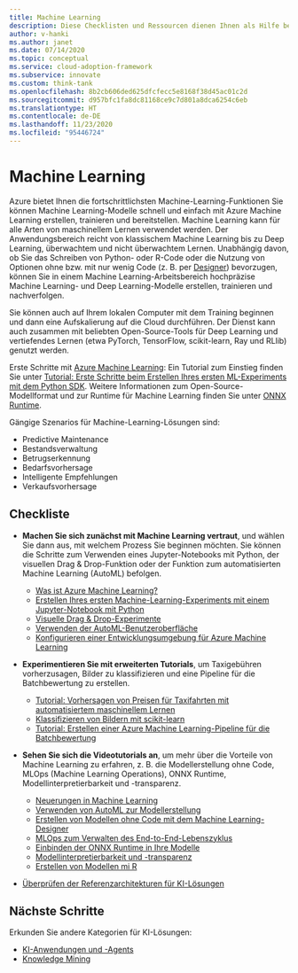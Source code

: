 ```yaml
---
title: Machine Learning
description: Diese Checklisten und Ressourcen dienen Ihnen als Hilfe bei der Anwendungsentwicklung und -bereitstellung.
author: v-hanki
ms.author: janet
ms.date: 07/14/2020
ms.topic: conceptual
ms.service: cloud-adoption-framework
ms.subservice: innovate
ms.custom: think-tank
ms.openlocfilehash: 8b2cb606ded625dfcfecc5e8168f38d45ac01c2d
ms.sourcegitcommit: d957bfc1fa8dc81168ce9c7d801a8dca6254c6eb
ms.translationtype: HT
ms.contentlocale: de-DE
ms.lasthandoff: 11/23/2020
ms.locfileid: "95446724"
---
```

<!-- cSpell:ignore scikit RLlib ONNX Jupyter -->

# <a name="machine-learning"></a>Machine Learning

Azure bietet Ihnen die fortschrittlichsten Machine-Learning-Funktionen Sie können Machine Learning-Modelle schnell und einfach mit Azure Machine Learning erstellen, trainieren und bereitstellen. Machine Learning kann für alle Arten von maschinellem Lernen verwendet werden. Der Anwendungsbereich reicht von klassischem Machine Learning bis zu Deep Learning, überwachtem und nicht überwachtem Lernen. Unabhängig davon, ob Sie das Schreiben von Python- oder R-Code oder die Nutzung von Optionen ohne bzw. mit nur wenig Code (z. B. per [Designer](/azure/machine-learning/tutorial-designer-automobile-price-train-score)) bevorzugen, können Sie in einem Machine Learning-Arbeitsbereich hochpräzise Machine Learning- und Deep Learning-Modelle erstellen, trainieren und nachverfolgen.

Sie können auch auf Ihrem lokalen Computer mit dem Training beginnen und dann eine Aufskalierung auf die Cloud durchführen. Der Dienst kann auch zusammen mit beliebten Open-Source-Tools für Deep Learning und vertiefendes Lernen (etwa PyTorch, TensorFlow, scikit-learn, Ray und RLlib) genutzt werden.

Erste Schritte mit [Azure Machine Learning](/azure/machine-learning/): Ein Tutorial zum Einstieg finden Sie unter [Tutorial: Erste Schritte beim Erstellen Ihres ersten ML-Experiments mit dem Python SDK](/azure/machine-learning/tutorial-1st-experiment-sdk-setup). Weitere Informationen zum Open-Source-Modellformat und zur Runtime für Machine Learning finden Sie unter [ONNX Runtime](http://onnxruntime.ai).

Gängige Szenarios für Machine-Learning-Lösungen sind:

- Predictive Maintenance
- Bestandsverwaltung
- Betrugserkennung
- Bedarfsvorhersage
- Intelligente Empfehlungen
- Verkaufsvorhersage

## <a name="checklist"></a>Checkliste

- **Machen Sie sich zunächst mit Machine Learning vertraut**, und wählen Sie dann aus, mit welchem Prozess Sie beginnen möchten. Sie können die Schritte zum Verwenden eines Jupyter-Notebooks mit Python, der visuellen Drag & Drop-Funktion oder der Funktion zum automatisierten Machine Learning (AutoML) befolgen.

  - [Was ist Azure Machine Learning?](/azure/machine-learning/overview-what-is-azure-ml)
  - [Erstellen Ihres ersten Machine-Learning-Experiments mit einem Jupyter-Notebook mit Python](/azure/machine-learning/tutorial-1st-experiment-sdk-setup)
  - [Visuelle Drag & Drop-Experimente](/azure/machine-learning/tutorial-designer-automobile-price-train-score)
  - [Verwenden der AutoML-Benutzeroberfläche](/azure/machine-learning/tutorial-first-experiment-automated-ml)
  - [Konfigurieren einer Entwicklungsumgebung für Azure Machine Learning](/azure/machine-learning/how-to-configure-environment)

- **Experimentieren Sie mit erweiterten Tutorials**, um Taxigebühren vorherzusagen, Bilder zu klassifizieren und eine Pipeline für die Batchbewertung zu erstellen.

  - [Tutorial: Vorhersagen von Preisen für Taxifahrten mit automatisiertem maschinellem Lernen](/azure/machine-learning/tutorial-auto-train-models)
  - [Klassifizieren von Bildern mit scikit-learn](/azure/machine-learning/tutorial-train-models-with-aml)
  - [Tutorial: Erstellen einer Azure Machine Learning-Pipeline für die Batchbewertung](/azure/machine-learning/tutorial-pipeline-batch-scoring-classification)

- **Sehen Sie sich die Videotutorials an**, um mehr über die Vorteile von Machine Learning zu erfahren, z. B. die Modellerstellung ohne Code, MLOps (Machine Learning Operations), ONNX Runtime, Modellinterpretierbarkeit und -transparenz.

  - [Neuerungen in Machine Learning](https://channel9.msdn.com/Shows/AI-Show/Allup-Azure-ML)
  - [Verwenden von AutoML zur Modellerstellung](https://aka.ms/automlvideo)
  - [Erstellen von Modellen ohne Code mit dem Machine Learning-Designer](https://aka.ms/studioanddesigner)
  - [MLOps zum Verwalten des End-to-End-Lebenszyklus](https://aka.ms/mlopsvideo)
  - [Einbinden der ONNX Runtime in Ihre Modelle](https://www.youtube.com/watch?v=qy7X2JGLUC4)
  - [Modellinterpretierbarkeit und -transparenz](https://aka.ms/azuremlinterpret)
  - [Erstellen von Modellen mi R](https://aka.ms/Rmodels)

- [Überprüfen der Referenzarchitekturen für KI-Lösungen](/azure/architecture/browse/#ai--machine-learning)

## <a name="next-steps"></a>Nächste Schritte

Erkunden Sie andere Kategorien für KI-Lösungen:

- [KI-Anwendungen und -Agents](./ai-applications.md)
- [Knowledge Mining](./knowledge-mining.md)
